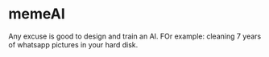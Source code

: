 # memeAI
Any excuse is good to design and train an AI. FOr example: cleaning 7 years of whatsapp pictures in your hard disk.
